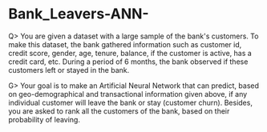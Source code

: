 # Bank_Leavers-ANN-

Q>  You are given a dataset with a large sample of the bank's customers. 
    To make this dataset, the bank gathered information such as customer id,
    credit score, gender, age, tenure, balance, if the customer is active, has a credit card, etc.
    During a period of 6 months, the bank observed if these customers left or stayed in the bank. 

G>  Your goal is to make an Artificial Neural Network that can predict, 
    based on geo-demographical and transactional information given above,
    if any individual customer will leave the bank or stay (customer churn). 
    Besides, you are asked to rank all the customers of the bank, based on their probability of leaving. 


